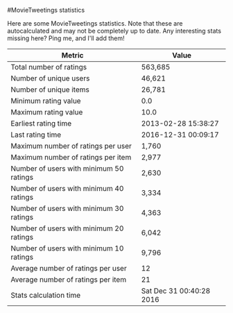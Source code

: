 #MovieTweetings statistics

Here are some MovieTweetings statistics. Note that these are autocalculated and may not be completely up to date. Any interesting stats missing here? Ping me, and I'll add them!

Metric | Value
--- | ---
Total number of ratings                 | 563,685
Number of unique users                  | 46,621
Number of unique items                  | 26,781
Minimum rating value                    | 0.0
Maximum rating value                    | 10.0
Earliest rating time                    | 2013-02-28 15:38:27
Last rating time                        | 2016-12-31 00:09:17
Maximum number of ratings per user      | 1,760
Maximum number of ratings per item      | 2,977
Number of users with minimum 50 ratings | 2,630
Number of users with minimum 40 ratings | 3,334
Number of users with minimum 30 ratings | 4,363
Number of users with minimum 20 ratings | 6,042
Number of users with minimum 10 ratings | 9,796
Average number of ratings per user      | 12
Average number of ratings per item      | 21
Stats calculation time                  | Sat Dec 31 00:40:28 2016

